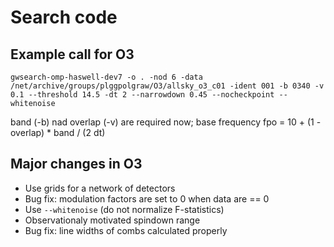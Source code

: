 # Search code

## Example call for O3
`gwsearch-omp-haswell-dev7 -o . -nod 6 -data /net/archive/groups/plggpolgraw/O3/allsky_o3_c01 -ident 001 -b 0340 -v 0.1 --threshold 14.5 -dt 2 --narrowdown 0.45 --nocheckpoint --whitenoise`

band (-b) nad overlap (-v) are required now; base frequency fpo = 10 + (1 - overlap) * band / (2 dt)

## Major changes in O3

* Use grids for a network of detectors
* Bug fix: modulation factors are set to 0 when data are == 0
* Use `--whitenoise` (do not normalize F-statistics)
* Observationaly motivated spindown range
* Bug fix: line widths of combs calculated properly

